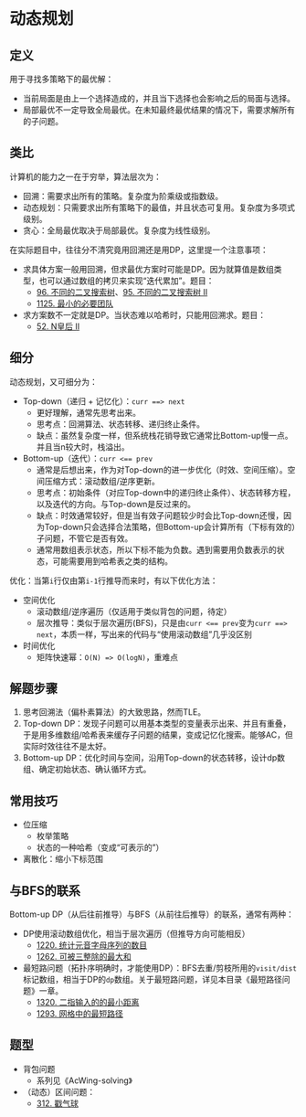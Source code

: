 # 动态规划

## 定义

用于寻找多策略下的最优解：

- 当前局面是由上一个选择造成的，并且当下选择也会影响之后的局面与选择。
- 局部最优不一定导致全局最优。在未知最终最优结果的情况下，需要求解所有的子问题。

## 类比

计算机的能力之一在于穷举，算法层次为：

- 回溯：需要求出所有的策略。复杂度为阶乘级或指数级。
- 动态规划：只需要求出所有策略下的最值，并且状态可复用。复杂度为多项式级别。
- 贪心：全局最优取决于局部最优。复杂度为线性级别。

在实际题目中，往往分不清究竟用回溯还是用DP，这里提一个注意事项：

- 求具体方案一般用回溯，但求最优方案时可能是DP。因为就算值是数组类型，也可以通过数组的拷贝来实现“迭代累加”。题目：
  - [96. 不同的二叉搜索树](https://leetcode-cn.com/problems/unique-binary-search-trees/)、[95. 不同的二叉搜索树 II](https://leetcode-cn.com/problems/unique-binary-search-trees-ii/)
  - [1125. 最小的必要团队](https://leetcode-cn.com/problems/smallest-sufficient-team/)
- 求方案数不一定就是DP。当状态难以哈希时，只能用回溯求。题目：
  - [52. N皇后 II](https://leetcode-cn.com/problems/n-queens-ii/)

## 细分

动态规划，又可细分为：

- Top-down（递归 + 记忆化）：`curr ==> next`
  - 更好理解，通常先思考出来。
  - 思考点：回溯算法、状态转移、递归终止条件。
  - 缺点：虽然复杂度一样，但系统栈花销导致它通常比Bottom-up慢一点。并且当n较大时，栈溢出。
- Bottom-up（迭代）：`curr <== prev`
  - 通常是后想出来，作为对Top-down的进一步优化（时效、空间压缩）。空间压缩方式：滚动数组/逆序更新。
  - 思考点：初始条件（对应Top-down中的递归终止条件）、状态转移方程，以及迭代的方向。与Top-down是反过来的。
  - 缺点：时效通常较好，但是当有效子问题较少时会比Top-down还慢，因为Top-down只会选择合法策略，但Bottom-up会计算所有（下标有效的）子问题，不管它是否有效。
  - 通常用数组表示状态，所以下标不能为负数。遇到需要用负数表示的状态，可能需要用到哈希表之类的结构。

优化：当第`i`行仅由第`i-1`行推导而来时，有以下优化方法：

- 空间优化
  - 滚动数组/逆序遍历（仅适用于类似背包的问题，待定）
  - 层次推导：类似于层次遍历(BFS)，只是由`curr <== prev`变为`curr ==> next`，本质一样，写出来的代码与“使用滚动数组”几乎没区别
- 时间优化
  - 矩阵快速幂：`O(N) => O(logN)`，重难点

## 解题步骤

1. 思考回溯法（偏朴素算法）的大致思路，然而TLE。
1. Top-down DP：发现子问题可以用基本类型的变量表示出来、并且有重叠，于是用多维数组/哈希表来缓存子问题的结果，变成记忆化搜索。能够AC，但实际时效往往不是太好。
1. Bottom-up DP：优化时间与空间，沿用Top-down的状态转移，设计dp数组、确定初始状态、确认循环方式。

## 常用技巧

- 位压缩
  - 枚举策略
  - 状态的一种哈希（变成“可表示的”）
- 离散化：缩小下标范围

## 与BFS的联系

Bottom-up DP（从后往前推导）与BFS（从前往后推导）的联系，通常有两种：

- DP使用滚动数组优化，相当于层次遍历（但推导方向可能相反）
  - [1220. 统计元音字母序列的数目](https://leetcode-cn.com/problems/count-vowels-permutation/)
  - [1262. 可被三整除的最大和](https://leetcode-cn.com/problems/greatest-sum-divisible-by-three/)
- 最短路问题（拓扑序明确时，才能使用DP）：BFS去重/剪枝所用的`visit/dist`标记数组，相当于DP的`dp`数组。关于最短路问题，详见本目录《最短路径问题》一章。
  - [1320. 二指输入的的最小距离](https://leetcode-cn.com/problems/minimum-distance-to-type-a-word-using-two-fingers/)
  - [1293. 网格中的最短路径](https://leetcode-cn.com/problems/shortest-path-in-a-grid-with-obstacles-elimination/)

## 题型

- 背包问题
  - 系列见《AcWing-solving》
- （动态）区间问题：
  - [312. 戳气球](https://leetcode-cn.com/problems/burst-balloons/)
